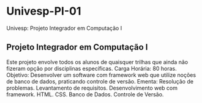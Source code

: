# Univesp-PI-01
Univesp: Projeto Integrador em Computação I

## Projeto Integrador em Computação I
Este projeto envolve todos os alunos de quaisquer trilhas que ainda não fizeram
opção por disciplinas específicas.
Carga Horária: 80 horas.
Objetivo: Desenvolver um software com framework web que utilize noções de banco de
dados, praticando controle de versão.
Ementa: Resolução de problemas. Levantamento de requisitos. Desenvolvimento web
com framework. HTML. CSS. Banco de Dados. Controle de Versão.
